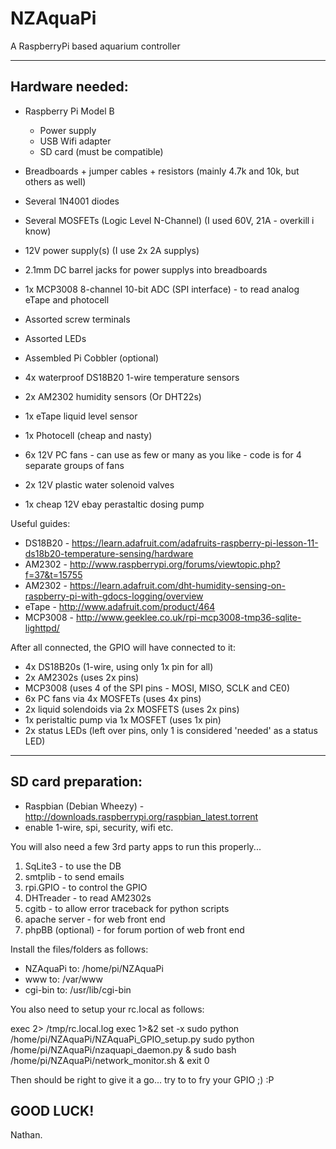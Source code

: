 NZAquaPi
========

A RaspberryPi based aquarium controller

----------
Hardware needed:
----------

- Raspberry Pi Model B
   - Power supply
   - USB Wifi adapter
   - SD card (must be compatible)

- Breadboards + jumper cables + resistors (mainly 4.7k and 10k, but others as well)
- Several 1N4001 diodes
- Several MOSFETs (Logic Level N-Channel) (I used 60V, 21A - overkill i know)
- 12V power supply(s) (I use 2x 2A supplys)
- 2.1mm DC barrel jacks for power supplys into breadboards
- 1x MCP3008 8-channel 10-bit ADC (SPI interface) - to read analog eTape and photocell
- Assorted screw terminals
- Assorted LEDs
- Assembled Pi Cobbler (optional)

- 4x waterproof DS18B20 1-wire temperature sensors
- 2x AM2302 humidity sensors (Or DHT22s)
- 1x eTape liquid level sensor
- 1x Photocell (cheap and nasty)
- 6x 12V PC fans - can use as few or many as you like - code is for 4 separate groups of fans
- 2x 12V plastic water solenoid valves
- 1x cheap 12V ebay perastaltic dosing pump

Useful guides:

- DS18B20 - https://learn.adafruit.com/adafruits-raspberry-pi-lesson-11-ds18b20-temperature-sensing/hardware
- AM2302 - http://www.raspberrypi.org/forums/viewtopic.php?f=37&t=15755
- AM2302 - https://learn.adafruit.com/dht-humidity-sensing-on-raspberry-pi-with-gdocs-logging/overview
- eTape - http://www.adafruit.com/product/464
- MCP3008 - http://www.geeklee.co.uk/rpi-mcp3008-tmp36-sqlite-lighttpd/

After all connected, the GPIO will have connected to it:
- 4x DS18B20s (1-wire, using only 1x pin for all)
- 2x AM2302s (uses 2x pins)
- MCP3008 (uses 4 of the SPI pins - MOSI, MISO, SCLK and CE0)
- 6x PC fans via 4x MOSFETs (uses 4x pins)
- 2x liquid solendoids via 2x MOSFETS (uses 2x pins)
- 1x peristaltic pump via 1x MOSFET (uses 1x pin)
- 2x status LEDs (left over pins, only 1 is considered 'needed' as a status LED)

----------
SD card preparation:
----------

- Raspbian (Debian Wheezy) - http://downloads.raspberrypi.org/raspbian_latest.torrent
- enable 1-wire, spi, security, wifi etc.

You will also need a few 3rd party apps to run this properly...

1. SqLite3 - to use the DB
2. smtplib - to send emails
3. rpi.GPIO - to control the GPIO
4. DHTreader - to read AM2302s
5. cgitb - to allow error traceback for python scripts
6. apache server - for web front end
7. phpBB (optional) - for forum portion of web front end

Install the files/folders as follows:
- NZAquaPi to: /home/pi/NZAquaPi
- www to: /var/www
- cgi-bin to: /usr/lib/cgi-bin

You also need to setup your rc.local as follows:

exec 2> /tmp/rc.local.log
exec 1>&2
set -x
sudo python /home/pi/NZAquaPi/NZAquaPi_GPIO_setup.py
sudo python /home/pi/NZAquaPi/nzaquapi_daemon.py &
sudo bash /home/pi/NZAquaPi/network_monitor.sh &
exit 0

Then should be right to give it a go... try to to fry your GPIO ;) :P

GOOD LUCK!
----------------------------
Nathan.
